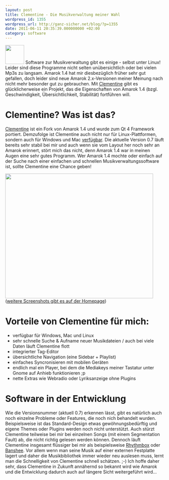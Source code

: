 ```yaml
---
layout: post
title: Clementine - Die Musikverwaltung meiner Wahl
wordpress_id: 1355
wordpress_url: http://ganz-sicher.net/blog/?p=1355
date: 2011-06-11 20:35:39.000000000 +02:00
category: software
---
```

<img class="lefticon" title="clementine_icon" src="/wp-content/uploads/clementine_icon.png" alt="" width="60" height="60" />
Software zur Musikverwaltung gibt es einige - selbst unter Linux! Leider sind diese Programme nicht selten unübersichtlich oder bei vielen Mp3s zu langsam. Amarok 1.4 hat mir diesbezüglich früher sehr gut gefallen, doch leider sind neue Amarok 2.x-Versionen meiner Meinung nach nicht mehr besonder gut zu gebrauchen. Mit <a href="http://www.clementine-player.org">Clementine</a> gibt es glücklicherweise ein Projekt, das die Eigenschaften von Amarok 1.4 (bzgl. Geschwindigkeit, Übersichtlichkeit, Stabilität) fortführen will.

<!--more-->
Clementine? Was ist das?
==========================
[Clementine](http://www.clementine-player.org/) ist ein Fork von Amarok 1.4 und wurde zum Qt 4 Framework portiert. Demzufolge ist Clementine auch nicht nur für Linux-Plattformen, sondern auch für Windows und Mac <a href="http://www.clementine-player.org/downloads">verfügbar</a>. Die aktuelle Version 0.7 läuft bereits sehr stabil bei mir und auch wenn sie vom Layout her noch sehr an Amarok erinnert, stört mich das nicht, denn Amarok 1.4 war in meinen Augen eine sehr gutes Programm. Wer Amarok 1.4 mochte oder einfach auf der Suche nach einer einfachen und schnellen Musikverwaltungssoftware ist, sollte Clementine eine Chance geben!

<a href="/wp-content/uploads/Screenshot.png"><img class="borderimg centered" src="/wp-content/uploads/Screenshot.png" alt="" width="470" height="395" /></a>
(<a href="http://www.clementine-player.org/screenshots">weitere Screenshots gibt es auf der Homepage</a>)

Vorteile von Clementine für mich:
=================================
<ul>
	<li>verfügbar für Windows, Mac und Linux</li>
	<li>sehr schnelle Suche &amp; Aufname neuer Musikdateien / auch bei viele Daten läuft Clementine flott</li>
	<li>integrierter Tag-Editor</li>
	<li>übersichtliche Navigation (eine Sidebar + Playlist)</li>
	<li>einfaches Syncronisieren mit mobilen Geräten</li>
	<li>endlich mal ein Player, bei dem die Mediakeys meiner Tastatur unter Gnome auf Anhieb funktionieren ;p</li>
	<li>nette Extras wie Webradio oder Lyriksanzeige ohne Plugins</li>
</ul>

Software in der Entwicklung
============================
Wie die Versionsnummer (aktuell 0.7) erkennen lässt, gibt es natürlich auch noch einzelne Probleme oder Features, die noch nich behandelt wurden. Beispielsweise ist das Standard-Design etwas gewöhnungsbedürftig und eigene Themes oder Plugins werden noch nicht unterstützt. Auch stürzt Clementine teilweise bei mir bei einzelnen Songs (mit einem Segmentation Fault) ab, die nicht richtig gelesen werden können. Dennoch läuft Clementine insgesamt flüssiger bei mir als beispielsweise <a href="http://projects.gnome.org/rhythmbox/">Rhythmbox</a> oder <a href="http://banshee.fm/">Banshee</a>. Vor allem wenn man seine Musik auf einer externen Festplatte lagert und daher die Musikbibliothek immer wieder neu auslesen muss, lernt man die Schnelligkeit von Clementine schnell schätzen. ;-) Ich hoffe daher sehr, dass Clementine in Zukunft annähernd so bekannt wird wie Amarok und die Entwicklung dadurch auch auf längere Sicht weitergeführt wird...
